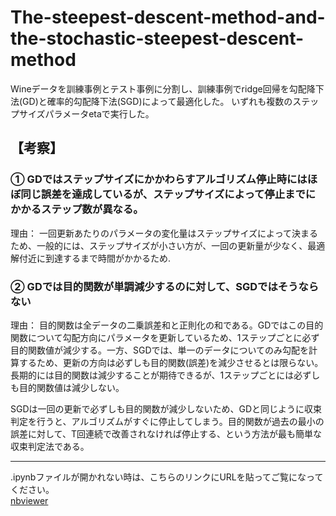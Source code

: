 # The-steepest-descent-method-and-the-stochastic-steepest-descent-method
Wineデータを訓練事例とテスト事例に分割し、訓練事例でridge回帰を勾配降下法(GD)と確率的勾配降下法(SGD)によって最適化した。 いずれも複数のステップサイズパラメータetaで実行した。

## 【考察】  
### ① GDではステップサイズにかかわらすアルゴリズム停止時にはほぼ同じ誤差を達成しているが、ステップサイズによって停止までにかかるステップ数が異なる。  
理由： 一回更新あたりのパラメータの変化量はステップサイズによって決まるため、一般的には、ステップサイズが小さい方が、一回の更新量が少なく、最適解付近に到達するまで時間がかかるため.  

### ② GDでは目的関数が単調減少するのに対して、SGDではそうならない  
理由： 目的関数は全データの二乗誤差和と正則化の和である。GDではこの目的関数について勾配方向にパラメータを更新しているため、1ステップごとに必ず目的関数値が減少する。一方、SGDでは、単一のデータについてのみ勾配を計算するため、更新の方向は必ずしも目的関数(誤差)を減少させるとは限らない。長期的には目的関数は減少することが期待できるが、1ステップごとには必ずしも目的関数値は減少しない。

SGDは一回の更新で必ずしも目的関数が減少しないため、GDと同じように収束判定を行うと、アルゴリズムがすぐに停止してしまう。目的関数が過去の最小の誤差に対して、T回連続で改善されなければ停止する、という方法が最も簡単な収束判定法である。


***
.ipynbファイルが開かれない時は、こちらのリンクにURLを貼ってご覧になってください。  
[nbviewer](https://nbviewer.jupyter.org/)
